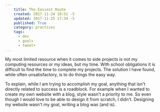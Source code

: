 ```yaml
---
    title: The Easiest Route
    created: 2017-11-24 18:51 -5
    updated: 2017-11-25 17:34 -5
    published: True
    category: practices
    tags:
      - dev
      - goals
      - tweet+
...
```


My most limited resource when it comes to side projects is
not my computing resources or my ideas, but my time. With school obligations
it is difficult to find the time to complete my projects. The solution
I have found, while often unsatisfactory, is to do things the easy way.

To explain, while I am trying to accomplish my goal, anything that isn't
directly related to success is a roadblock. For example when I wanted to create
my own website with a blog, style wasn't a priority to me. So even though I
would love to be able to design it from scratch, I didn't. Designing my website
wasn't my goal, writing a blog was (and is).

